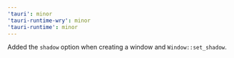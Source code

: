```yaml
---
'tauri': minor
'tauri-runtime-wry': minor
'tauri-runtime': minor
---
```


Added the `shadow` option when creating a window and `Window::set_shadow`.
